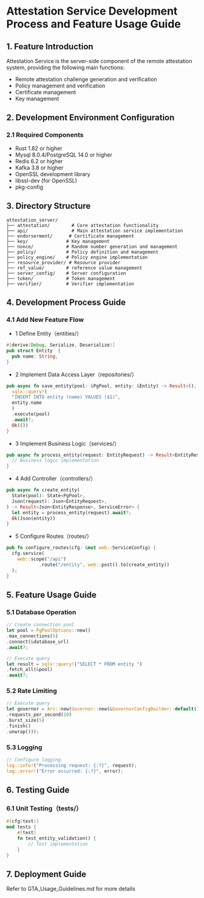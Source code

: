 # Attestation Service Development Process and Feature Usage Guide

## 1. Feature Introduction
Attestation Service is the server-side component of the remote attestation system, providing the following main functions:
- Remote attestation challenge generation and verification
- Policy management and verification
- Certificate management
- Key management

## 2. Development Environment Configuration

### 2.1 Required Components
- Rust 1.82 or higher
- Mysql 8.0.4/PostgreSQL 14.0 or higher
- Redis 6.2 or higher
- Kafka 3.8 or higher
- OpenSSL development library
- libssl-dev (for OpenSSL)
- pkg-config

## 3. Directory Structure
```plaintext
attestation_server/
├── attestation/        # Core attestation functionality
├── api/                # Main attestation service implementation
├── endorserment/      # Certificate management
├── key/              # Key management
├── nonce/            # Random number generation and management
├── policy/           # Policy definition and management
├── policy_engine/    # Policy engine implementation
├── resource_provider/ # Resource provider
├── ref_value/        # reference value management
├── server_config/    # Server configuration
├── token/            # Token management
├── verifier/         # Verifier implementation
```

## 4. Development Process Guide

### 4.1 Add New Feature Flow
- 1 Define Entity（entities/）
```rust
#[derive(Debug, Serialize, Deserialize)]
pub struct Entity  {
  pub name: String,
}
```

- 2 Implement Data Access Layer（repositories/）
```rust
pub async fn save_entity(pool: &PgPool, entity: &Entity) -> Result<(), Error> {
  sqlx::query!(
  "INSERT INTO entity (name) VALUES ($1)",
  entity.name
  )
  .execute(pool)
  .await?;
  Ok(())
}
```

- 3 Implement Business Logic（services/）
```rust
pub async fn process_entity(request: EntityRequest) -> Result<EntityResponse, ServiceError> {
  // Business logic implementation
}

```

- 4 Add Controller（controllers/）
```rust
pub async fn create_entity(
  State(pool): State<PgPool>,
  Json(request): Json<EntityRequest>,
) -> Result<Json<EntityResponse>, ServiceError> {
  let entity = process_entity(request).await?;
  Ok(Json(entity))
}
```

- 5 Configure Routes（routes/）
```rust
pub fn configure_routes(cfg: &mut web::ServiceConfig) {
  cfg.service(
    web::scope("/api")
            .route("/entity", web::post().to(create_entity))
  );
}
```

## 5. Feature Usage Guide

### 5.1 Database Operation
```rust
// Create connection pool
let pool = PgPoolOptions::new()
.max_connections(5)
.connect(&database_url)
.await?;

// Execute query
let result = sqlx::query!("SELECT * FROM entity ")
.fetch_all(&pool)
.await?;
```


### 5.2 Rate Limiting
```rust
// Execute query
let governor = Arc::new(Governor::new(&GovernorConfigBuilder::default()
.requests_per_second(10)
.burst_size(5)
.finish()
.unwrap()));
```

### 5.3 Logging
```rust
// Configure logging
log::info!("Processing request: {:?}", request);
log::error!("Error occurred: {:?}", error);
```

## 6. Testing Guide

### 6.1 Unit Testing（tests/）
```rust
#[cfg(test)]
mod tests {
    #[test]
    fn test_entity_validation() {
        // Test implementation
    }
}
```

## 7. Deployment Guide

Refer to GTA_Usage_Guidelines.md for more details